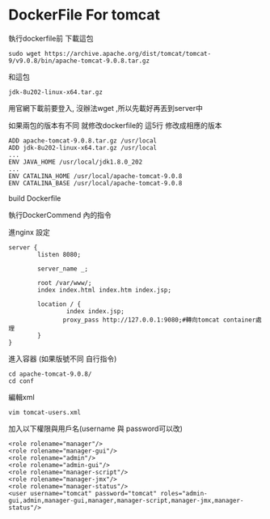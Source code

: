 # DockerFile For tomcat
執行dockerfile前
下載這包

```
sudo wget https://archive.apache.org/dist/tomcat/tomcat-9/v9.0.8/bin/apache-tomcat-9.0.8.tar.gz
```

和這包

```
jdk-8u202-linux-x64.tar.gz
```

用官網下載前要登入, 沒辦法wget ,所以先載好再丟到server中

如果兩包的版本有不同 就修改dockerfile的 這5行 修改成相應的版本
```
ADD apache-tomcat-9.0.8.tar.gz /usr/local
ADD jdk-8u202-linux-x64.tar.gz /usr/local
...
ENV JAVA_HOME /usr/local/jdk1.8.0_202
...
ENV CATALINA_HOME /usr/local/apache-tomcat-9.0.8
ENV CATALINA_BASE /usr/local/apache-tomcat-9.0.8
```
build Dockerfile

執行DockerCommend 內的指令


進nginx 設定
```
server {
        listen 8080;

        server_name _;

        root /var/www/;
        index index.html index.htm index.jsp;

        location / {
                index index.jsp;
               proxy_pass http://127.0.0.1:9080;#轉向tomcat container處理
        }
}
```


進入容器
(如果版號不同 自行指令)
```
cd apache-tomcat-9.0.8/
cd conf
```

編輯xml
```
vim tomcat-users.xml
```


加入以下權限與用戶名(username 與 password可以改)

```
<role rolename="manager"/>
<role rolename="manager-gui"/>
<role rolename="admin"/>
<role rolename="admin-gui"/>
<role rolename="manager-script"/>
<role rolename="manager-jmx"/>
<role rolename="manager-status"/>
<user username="tomcat" password="tomcat" roles="admin-gui,admin,manager-gui,manager,manager-script,manager-jmx,manager-status"/>
```







